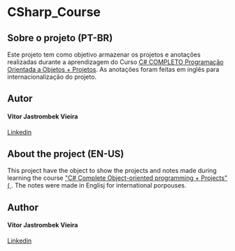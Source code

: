 # CSharp_Course


## Sobre o projeto (PT-BR)

Este projeto tem como objetivo armazenar os projetos e anotações realizadas durante a aprendizagem do Curso [C# COMPLETO Programação Orientada a Objetos + Projetos](https://www.udemy.com/course/programacao-orientada-a-objetos-csharp/).
As anotações foram feitas em inglês para internacionalização do projeto.

## Autor
#### Vitor Jastrombek Vieira
[Linkedin](https://www.linkedin.com/in/vitorjastrombekvieira/)


## About the project (EN-US)

This project have the object to show the projects and notes made during learning the course ["C# Complete Object-oriented programming + Projects" ( ](https://www.udemy.com/course/programacao-orientada-a-objetos-csharp/).
The notes were made in Englisj for international porpouses.

## Author
#### Vitor Jastrombek Vieira
[Linkedin](https://www.linkedin.com/in/vitorjastrombekvieira/)
